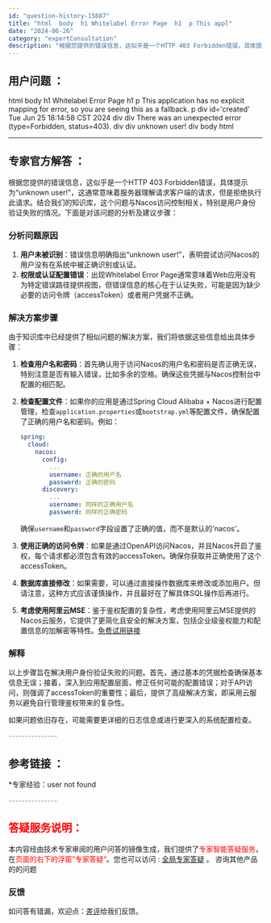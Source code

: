 ```yaml
---
id: "question-history-15887"
title: "html  body  h1 Whitelabel Error Page  h1  p This appl"
date: "2024-06-26"
category: "expertConsultation"
description: "根据您提供的错误信息，这似乎是一个HTTP 403 Forbidden错误，具体提示为“unknown user!”，这通常意味着服务器理解请求客户端的请求，但是拒绝执行此请求。结合我们的知识库，这个问题与Nacos访问控制相关，特别是用户身份验证失败的情况。下面是对该问题的分析及建议步骤：### "
---
```


## 用户问题 ： 
 html  body  h1 Whitelabel Error Page  h1  p This application has no explicit mapping for  error, so you are seeing this as a fallback.  p  div id='created' Tue Jun 25 18:14:58 CST 2024  div  div There was an unexpected error (type=Forbidden, status=403).  div  div unknown user!  div   body   html  

---------------
## 专家官方解答 ：

根据您提供的错误信息，这似乎是一个HTTP 403 Forbidden错误，具体提示为“unknown user!”，这通常意味着服务器理解请求客户端的请求，但是拒绝执行此请求。结合我们的知识库，这个问题与Nacos访问控制相关，特别是用户身份验证失败的情况。下面是对该问题的分析及建议步骤：

### 分析问题原因
1. **用户未被识别**：错误信息明确指出“unknown user!”，表明尝试访问Nacos的用户没有在系统中被正确识别或认证。
2. **权限或认证配置错误**：出现Whitelabel Error Page通常意味着Web应用没有为特定错误路径提供视图，但错误信息的核心在于认证失败，可能是因为缺少必要的访问令牌（accessToken）或者用户凭据不正确。

### 解决方案步骤
由于知识库中已经提供了相似问题的解决方案，我们将依据这些信息给出具体步骤：

1. **检查用户名和密码**：首先确认用于访问Nacos的用户名和密码是否正确无误，特别注意是否有输入错误，比如多余的空格。确保这些凭据与Nacos控制台中配置的相匹配。

2. **检查配置文件**：如果你的应用是通过Spring Cloud Alibaba + Nacos进行配置管理，检查`application.properties`或`bootstrap.yml`等配置文件，确保配置了正确的用户名和密码。例如：
   ```yaml
   spring:
     cloud:
       nacos:
         config:
           ...
           username: 正确的用户名
           password: 正确的密码
         discovery:
           ...
           username: 同样的正确用户名
           password: 同样的正确密码
   ```
   确保`username`和`password`字段设置了正确的值，而不是默认的'nacos'。

3. **使用正确的访问令牌**：如果是通过OpenAPI访问Nacos，并且Nacos开启了鉴权，每个请求都必须包含有效的accessToken。确保你获取并正确使用了这个accessToken。

4. **数据库直接修改**：如果需要，可以通过直接操作数据库来修改或添加用户。但请注意，这种方式应该谨慎操作，并且最好在了解具体SQL操作后再进行。

5. **考虑使用阿里云MSE**：鉴于鉴权配置的复杂性，考虑使用阿里云MSE提供的Nacos云服务，它提供了更简化且安全的解决方案，包括企业级鉴权能力和配置信息的加解密等特性。[免费试用链接](https://free.aliyun.com/?searchKey=nacos&spm=nacos.cloud.topbar.0.0.0)

### 解释
以上步骤旨在解决用户身份验证失败的问题。首先，通过基本的凭据检查确保基本信息无误；接着，深入到应用配置层面，修正任何可能的配置错误；对于API访问，则强调了accessToken的重要性；最后，提供了高级解决方案，即采用云服务以避免自行管理鉴权带来的复杂性。

如果问题依旧存在，可能需要更详细的日志信息或进行更深入的系统配置检查。


<font color="#949494">---------------</font> 


## 参考链接 ：

*专家经验：user not found 


 <font color="#949494">---------------</font> 
 


## <font color="#FF0000">答疑服务说明：</font> 

本内容经由技术专家审阅的用户问答的镜像生成，我们提供了<font color="#FF0000">专家智能答疑服务</font>，在<font color="#FF0000">页面的右下的浮窗”专家答疑“</font>。您也可以访问 : [全局专家答疑](https://answer.opensource.alibaba.com/docs/intro) 。 咨询其他产品的的问题

### 反馈
如问答有错漏，欢迎点：[差评](https://ai.nacos.io/user/feedbackByEnhancerGradePOJOID?enhancerGradePOJOId=15888)给我们反馈。
